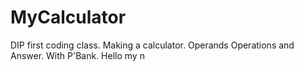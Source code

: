 # MyCalculator
DIP first coding class. Making a calculator. Operands Operations and Answer. With P'Bank.
Hello my n
